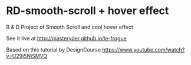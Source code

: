 # RD-smooth-scroll + hover effect
R &amp; D Project of Smooth Scroll and cool hover effect

See it live at http://masteryder.github.io/le-frogue

Based on this tutorial by DesignCourse
https://www.youtube.com/watch?v=U29j5NiSMVQ
